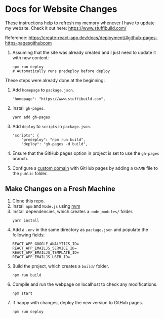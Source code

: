 # Docs for Website Changes

These instructions help to refresh my memory whenever I have to update my website. Check it out here: https://www.stuffibuild.com/

Reference: https://create-react-app.dev/docs/deployment/#github-pages-https-pagesgithubcom

1. Assuming that the site was already created and I just need to update it with new content:
    ```
    npm run deploy
    # Automatically runs predeploy before deploy
    ```

These steps were already done at the beginning:
1. Add `homepage` to `package.json`.
    ```
    "homepage": "https://www.stuffibuild.com",
    ```

2. Install `gh-pages`. 
    ```
    yarn add gh-pages
    ```

3. Add `deploy` to `scripts` in `package.json`.
    ```
    "scripts": {
        "predeploy": "npm run build",
        "deploy": "gh-pages -d build",
    ```

4. Ensure that the GitHub pages option in project is set to use the `gh-pages` branch.

5. Configure a [custom domain](https://docs.github.com/en/pages/configuring-a-custom-domain-for-your-github-pages-site) with GitHub pages by adding a `CNAME` file to the `public` folder.

## Make Changes on a Fresh Machine
1. Clone this repo.
2. Install `npm` and `Node.js` using [nvm](https://docs.npmjs.com/downloading-and-installing-node-js-and-npm)
3. Install dependencies, which creates a `node_modules/` folder.
    ```
    yarn install
    ```
4. Add a `.env` in the same directory as `package.json` and populate the following fields:
    ```
    REACT_APP_GOOGLE_ANALYTICS_ID=
    REACT_APP_EMAILJS_SERVICE_ID=
    REACT_APP_EMAILJS_TEMPLATE_ID=
    REACT_APP_EMAILJS_USER_ID=
    ```
5. Build the project, which creates a `build/` folder.
    ```
    npm run build
    ```
6. Compile and run the webpage on localhost to check any modifications.
    ```
    npm start
    ```
7. If happy with changes, deploy the new version to GitHub pages.
    ```
    npm run deploy
    ```
